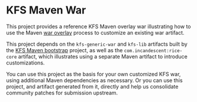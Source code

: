 KFS Maven War
=============

This project provides a reference KFS Maven overlay war illustrating how to use the Maven [war overlay](http://maven.apache.org/plugins/maven-war-plugin/overlays.html) process to customize an existing war artifact.

This project depends on the `kfs-generic-war` and `kfs-lib` artifacts built by the [KFS Maven bootstrap](https://github.com/incandescent/kuali-kfs-build/tree/kfs-3) project, as well as the `com.incandescent:rice-core` artifact, which illustrates using a separate Maven artifact to introduce customizations.

You can use this project as the basis for your own customized KFS war, using additional Maven dependencies as necessary.  Or you can use this project, and artifact generated from it, directly and help us consolidate community patches for submission upstream.
